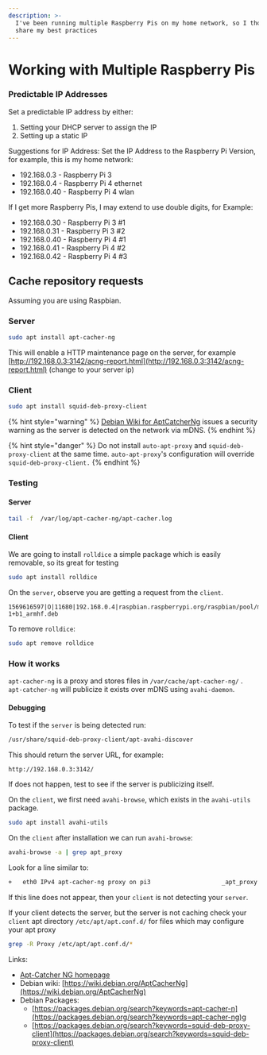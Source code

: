 ```yaml
---
description: >-
  I've been running multiple Raspberry Pis on my home network, so I thought I'd
  share my best practices
---
```


# Working with Multiple Raspberry Pis

### Predictable IP Addresses

Set a predictable IP address by either:

1. Setting your DHCP server to assign the IP
2. Setting up a static IP

Suggestions for IP Address: Set the IP Address to the Raspberry Pi Version, for example, this is my home network:

* 192.168.0.3 - Raspberry Pi 3
* 192.168.0.4 - Raspberry Pi 4 ethernet
* 192.168.0.40 - Raspberry Pi 4 wlan

If I get more Raspberry Pis, I may extend to use double digits, for Example:

* 192.168.0.30 - Raspberry Pi 3 \#1
* 192.168.0.31 - Raspberry Pi 3 \#2
* 192.168.0.40 - Raspberry Pi 4 \#1
* 192.168.0.41 - Raspberry Pi 4 \#2
* 192.168.0.42 - Raspberry Pi 4 \#3

## Cache repository requests

Assuming you are using Raspbian.

### Server

```bash
sudo apt install apt-cacher-ng
```

This will enable a HTTP maintenance page on the server, for example [http://192.168.0.3:3142/acng-report.html](http://192.168.0.3:3142/acng-report.html) \(change to your server ip\)

### Client

```bash
sudo apt install squid-deb-proxy-client
```

{% hint style="warning" %}
[Debian Wiki for AptCatcherNg](https://wiki.debian.org/AptCacherNg) issues a security warning as the server is detected on the network via mDNS.
{% endhint %}

{% hint style="danger" %}
Do not install `auto-apt-proxy` and `squid-deb-proxy-client` at the same time. `auto-apt-proxy`'s configuration will override  `squid-deb-proxy-client.`
{% endhint %}

### Testing

#### Server

```bash
tail -f  /var/log/apt-cacher-ng/apt-cacher.log
```

#### Client

We are going to install `rolldice` a simple package which is easily removable, so its great for testing

```bash
sudo apt install rolldice
```

On the `server`, observe you are getting a request from the `client`.

```text
1569616597|O|11680|192.168.0.4|raspbian.raspberrypi.org/raspbian/pool/main/r/rolldice/rolldice_1.16-1+b1_armhf.deb
```

To remove `rolldice`:

```bash
sudo apt remove rolldice
```

### How it works

`apt-cacher-ng` is a proxy and stores files in `/var/cache/apt-cacher-ng/` . `apt-catcher-ng` will  publicize it exists over mDNS using `avahi-daemon`.

#### Debugging

To test if the `server` is being detected run:

```bash
/usr/share/squid-deb-proxy-client/apt-avahi-discover
```

This should return the server URL, for example:

```text
http://192.168.0.3:3142/
```

If does not happen, test to see if the server is publicizing itself.

On the `client`, we first need `avahi-browse`, which exists in the `avahi-utils` package.

```bash
sudo apt install avahi-utils
```

On the `client` after installation we can run `avahi-browse`:

```bash
avahi-browse -a | grep apt_proxy
```

Look for a line similar to:

```bash
+   eth0 IPv4 apt-cacher-ng proxy on pi3                    _apt_proxy._tcp      local
```

If this line does not appear, then your `client` is not detecting your `server`.

If your client detects the server, but the server is not caching check your `client` apt directory `/etc/apt/apt.conf.d/` for files which may configure your apt proxy

```bash
grep -R Proxy /etc/apt/apt.conf.d/*
```

Links:

* [Apt-Catcher NG homepage](https://www.unix-ag.uni-kl.de/~bloch/acng/)
* Debian wiki: [https://wiki.debian.org/AptCacherNg](https://wiki.debian.org/AptCacherNg)
* Debian Packages:
  * [https://packages.debian.org/search?keywords=apt-cacher-n](https://packages.debian.org/search?keywords=apt-cacher-ng)g
  * [https://packages.debian.org/search?keywords=squid-deb-proxy-client](https://packages.debian.org/search?keywords=squid-deb-proxy-client) 

